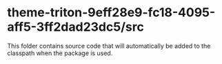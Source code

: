 # theme-triton-9eff28e9-fc18-4095-aff5-3ff2dad23dc5/src

This folder contains source code that will automatically be added to the classpath when
the package is used.
